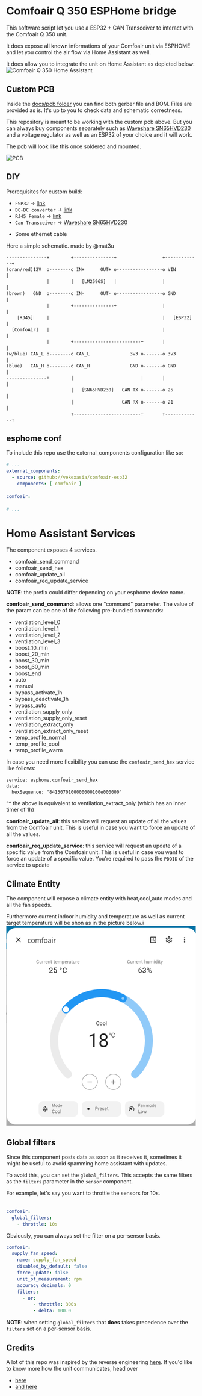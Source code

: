 # Comfoair Q 350 ESPHome bridge

This software script let you use a ESP32 + CAN Transceiver to interact with the Comfoair Q 350 unit.

It does expose all known informations of your Comfoair unit via ESPHOME and let you control the air flow via Home Assistant as well.

It does allow you to integrate the unit on Home Assistant as depicted below:
![Comfoair Q 350 Home Assistant](docs/homeassistant.png?raw=true "Comfoair Q 350 Home Assistant")

## Custom PCB

Inside the [docs/pcb folder](docs/pcb) you can find both gerber file and BOM. Files are provided as is. It's up to you to check data and schematic correctness.

This repository is meant to be working with the custom pcb above. But you can always buy components separately such as [Waveshare SN65HVD230](https://www.banggood.com/Waveshare-SN65HVD230-CAN-Bus-Module-Communication-CAN-Bus-Transceiver-Development-Board-p-1693712.html?rmmds=myorder&cur_warehouse=CN) and a voltage regulator as well as an ESP32 of your choice and it will work.

The pcb will look like this once soldered and mounted.

![PCB](docs/pic.jpg?raw=true "Comfoair Q 350 3D Print")

## DIY

Prerequisites for custom build:

* `ESP32` -> [link](https://amzn.to/3pe0XVP)
* `DC-DC converter` -> [link](https://amzn.to/39ar22v)
* `RJ45 Female` -> [link](https://amzn.to/3sNx3tH)
* `Can Transceiver` -> [Waveshare SN65HVD230](https://www.banggood.com/Waveshare-SN65HVD230-CAN-Bus-Module-Communication-CAN-Bus-Transceiver-Development-Board-p-1693712.html?rmmds=myorder&cur_warehouse=CN)
+ Some ethernet cable


Here a simple schematic. made by @mat3u

```
---------------+        +---------------+                 +-------------+
(oran/red)12V  o--------o IN+      OUT+ o-----------------o VIN         |
               |        |   [LM2596S]   |                 |             |
(brown)   GND  o--------o IN-      OUT- o-----------------o GND         |
               |        +---------------+                 |             |
    [RJ45]     |                                          |   [ESP32]   |
  [ComfoAir]   |                                          |             |
               |        +-------------------------+       |             |
(w/blue) CAN_L o--------o CAN_L               3v3 o-------o 3v3         |
(blue)   CAN_H o--------o CAN_H               GND o-------o GND         |
---------------+        |                         |       |             |
                        |   [SN65HVD230]   CAN TX o-------o 25          |
                        |                  CAN RX o-------o 21          |
                        +-------------------------+       +-------------+
``````

## esphome conf

To include this repo use the external_components configuration like so:

```yaml
# ...
external_components:
  - source: github://vekexasia/comfoair-esp32
    components: [ comfoair ]

comfoair:

# ...
```


# Home Assistant Services

The component exposes 4 services.

- comfoair_send_command
- comfoair_send_hex
- comfoair_update_all
- comfoair_req_update_service

**NOTE**: the prefix could differ depending on your esphome device name.

**comfoair_send_command**: allows one "command" parameter. The value of the param can be one of the following pre-bundled commands:

- ventilation_level_0
- ventilation_level_1
- ventilation_level_2
- ventilation_level_3
- boost_10_min
- boost_20_min
- boost_30_min
- boost_60_min
- boost_end
- auto
- manual
- bypass_activate_1h
- bypass_deactivate_1h
- bypass_auto
- ventilation_supply_only
- ventilation_supply_only_reset
- ventilation_extract_only
- ventilation_extract_only_reset
- temp_profile_normal
- temp_profile_cool
- temp_profile_warm

In case you need more flexibility you can use the `comfoair_send_hex` service like follows:
```
service: esphome.comfoair_send_hex
data:
  hexSequence: "8415070100000000100e000000"
```
^^ the above is equivalent to ventilation_extract_only (which has an inner timer of 1h)

**comfoair_update_all**: this service will request an update of all the values from the Comfoair unit. This is useful in case you want to force an update of all the values.

**comfoair_req_update_service**: this service will request an update of a specific value from the Comfoair unit. This is useful in case you want to force an update of a specific value. You're required to pass the `PDOID` of the service to update

## Climate Entity

The component will expose a climate entity with heat,cool,auto modes and all the fan speeds.

Furthermore current indoor humidity and temperature as well as current target temperature will be shon as in the picture below.i
![climate.png](docs/climate.png)

## Global filters

Since this component posts data as soon as it receives it, sometimes it might be useful to avoid spamming home assistant with updates.

To avoid this, you can set the `global_filters`. This accepts the same filters as the `filters` parameter in the `sensor` component.

For example, let's say you want to throttle the sensors for 10s.

```yaml

comfoair:
  global_filters:
    - throttle: 10s
```

Obviously, you can always set the filter on a per-sensor basis.

```yaml
comfoair:
  supply_fan_speed:
    name: supply_fan_speed
    disabled_by_default: false
    force_update: false
    unit_of_measurement: rpm
    accuracy_decimals: 0
    filters:
      - or:
          - throttle: 300s
          - delta: 100.0
```

**NOTE**: when setting `global_filters` that **does** takes precedence over the `filters` set on a per-sensor basis.
## Credits

A lot of this repo was inspired by the reverse engineering [here](https://github.com/marco-hoyer/zcan/issues/1).
If you'd like to know more how the unit communicates, head over

* [here](https://github.com/michaelarnauts/comfoconnect/blob/master/PROTOCOL-RMI.md)
* [and here](https://github.com/michaelarnauts/comfoconnect/blob/master/PROTOCOL-PDO.md)

